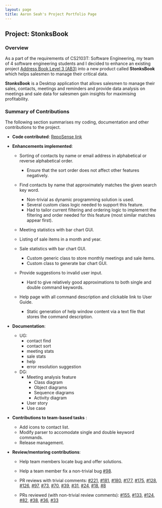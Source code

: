 ```yaml
---
layout: page
title: Aaron Seah's Project Portfolio Page
---
```


## Project: StonksBook

### Overview

As a part of the requirements of CS2103T: Software Engineering, my team of 4 software engineering students and I decided to enhance an existing project
[Address Book Level 3 (AB3)](https://github.com/nus-cs2103-AY1920S1/addressbook-level3) into a new product called **StonksBook** which helps salesmen to manage their critical data.

**StonksBook** is a Desktop application that allows salesmen to manage their sales, contacts, meetings and reminders
and provide data analysis on meetings and sale data for salesmen gain insights for maximising profitability.

### Summary of Contributions

The following section summarises my coding, documentation and other contributions to the project.

* **Code contributed**: [RepoSense link](https://nus-cs2103-ay2021s1.github.io/tp-dashboard/#breakdown=true&search=aaronnseah&sort=groupTitle&sortWithin=title&since=2020-08-14&timeframe=commit&mergegroup=&groupSelect=groupByRepos&checkedFileTypes=docs~functional-code~test-code~other)

* **Enhancements implemented**:
    * Sorting of contacts by name or email address in alphabetical or reverse alphabetical order.
        * Ensure that the sort order does not affect other features negatively.
    * Find contacts by name that approximately matches the given search key word.
        * Non-trivial as dynamic programming solution is used. 
        * Several custom class logic needed to support this feature.
        * Had to tailor current filtering and ordering logic to implement the filtering and order needed for this feature (most similar matches appear first).
    * Meeting statistics with bar chart GUI.
    * Listing of sale items in a month and year.
    * Sale statistics with bar chart GUI.
        * Custom generic class to store monthly meetings and sale items.
        * Custom class to generate bar chart GUI.
    * Provide suggestions to invalid user input.
        * Hard to give relatively good approximations to both single and double command keywords.
        
    * Help page with all command description and clickable link to User Guide.
        * Static generation of help window content via a text file that stores the command description.
    
* **Documentation**:
    * UG:
        * contact find
        * contact sort
        * meeting stats
        * sale stats
        * help
        * error resolution suggestion
    * DG:
        * Meeting analysis feature
            * Class diagram
            * Object diagrams
            * Sequence diagrams
            * Activity diagram
        * User story
        * Use case

* **Contributions to team-based tasks** : 
    * Add icons to contact list.
    * Modify parser to accomodate single and double keyword commands.
    * Release management.
    
* **Review/mentoring contributions**:

    * Help team members locate bug and offer solutions.
    * Help a team member fix a non-trivial bug [#98](https://github.com/AY2021S1-CS2103T-T11-1/tp/issues/98).
    
    * PR reviews with trivial comments:
    [#221](https://github.com/AY2021S1-CS2103T-T11-1/tp/pull/221),
    [#181](https://github.com/AY2021S1-CS2103T-T11-1/tp/pull/181),
    [#180](https://github.com/AY2021S1-CS2103T-T11-1/tp/pull/180),
    [#177](https://github.com/AY2021S1-CS2103T-T11-1/tp/pull/177),
    [#175](https://github.com/AY2021S1-CS2103T-T11-1/tp/pull/175),
    [#128](https://github.com/AY2021S1-CS2103T-T11-1/tp/pull/128),
    [#126](https://github.com/AY2021S1-CS2103T-T11-1/tp/pull/126),
    [#97](https://github.com/AY2021S1-CS2103T-T11-1/tp/pull/97),
    [#73](https://github.com/AY2021S1-CS2103T-T11-1/tp/pull/73),
    [#70](https://github.com/AY2021S1-CS2103T-T11-1/tp/pull/70),
    [#39](https://github.com/AY2021S1-CS2103T-T11-1/tp/pull/39),
    [#31](https://github.com/AY2021S1-CS2103T-T11-1/tp/pull/31),
    [#24](https://github.com/AY2021S1-CS2103T-T11-1/tp/pull/24),
    [#18](https://github.com/AY2021S1-CS2103T-T11-1/tp/pull/18),
    [#8](https://github.com/AY2021S1-CS2103T-T11-1/tp/pull/8)
    
    * PRs reviewed (with non-trivial review comments):
    [#155](https://github.com/AY2021S1-CS2103T-T11-1/tp/pull/155),
    [#133](https://github.com/AY2021S1-CS2103T-T11-1/tp/pull/133),
    [#124](https://github.com/AY2021S1-CS2103T-T11-1/tp/pull/124),
    [#82](https://github.com/AY2021S1-CS2103T-T11-1/tp/pull/82),
    [#38](https://github.com/AY2021S1-CS2103T-T11-1/tp/pull/38),
    [#36](https://github.com/AY2021S1-CS2103T-T11-1/tp/pull/36),
    [#33](https://github.com/AY2021S1-CS2103T-T11-1/tp/pull/33)

